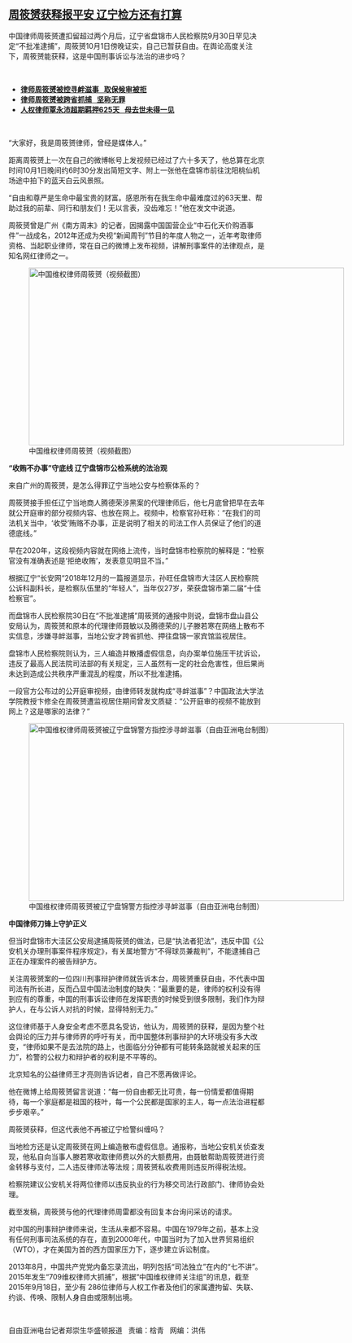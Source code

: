 <!--1633118040000-->
[周筱赟获释报平安 辽宁检方还有打算](https://www.rfa.org/mandarin/yataibaodao/renquanfazhi/rc-10012021102912.html)
------

<p></p><p>中国律师周筱赟遭扣留超过两<span></span><span>个月后，辽宁省盘锦市人民检察院</span><span>9</span><span>月</span><span>30</span><span>日罕见决定“不批准逮捕”，周筱赟</span><span>10</span><span>月</span><span>1</span><span>日傍晚证实，自己已暂获自由。在舆论高度关注下，周筱赟能获释，这是中国刑事诉讼与法治的进步吗？</span></p><p><br/></p><ul><li><a href="https://www.rfa.org/mandarin/Xinwen/6-08222021160619.html"><strong>律师周筱赟被控寻衅滋事   取保候审被拒</strong></a></li><li><strong><a href="https://www.rfa.org/mandarin/yataibaodao/renquanfazhi/hc-08102021112732.html">律师周筱赟被跨省抓捕   坚称无罪</a></strong></li><li><strong><a href="https://www.rfa.org/mandarin/Xinwen/7-07112021165631.html">人权律师覃永沛超期羁押625天   母去世未得一见</a></strong></li></ul><p><br/></p><p>“大家好，我是周筱赟律师，曾经是媒体人。”</p><p><span>距离周筱赟上一次在自己的微博帐号上发视频已经过了六十</span><span></span><span>多天了，他总算在北京时间</span><span>10</span><span>月</span><span>1</span><span>日晚间约</span><span>6</span><span>时</span><span>30</span><span>分发出简短文字、附上一张他在盘锦市前往沈阳桃仙机场途中拍下的蓝天白云风景照。</span></p><p><span>“自由和尊严是生命中最宝贵的财富。感恩所有在我生命中最难度过的</span><span>63</span><span>天里、帮助过我的前辈、同行和朋友们！无以言表，没齿难忘！”他在发文中说道。</span></p><p><span>周筱赟曾是广州《南方周末》的记者，因揭露中国国营企业“中石化天价购酒事件”一战成名，</span><span>2012</span><span>年还成为央视“新闻周刊”节目的年度人物之一，近年考取律师资格、当起职业律师，常在自己的微博上发布视频，讲解刑事案件的法律观点，是知名网红律师之一。</span></p><p><span><figure class="image-richtext image-inline captioned" style="width:620px;"><img alt="中国维权律师周筱赟（视频截图）" height="349" src="https://www.rfa.org/mandarin/yataibaodao/renquanfazhi/rc-10012021102912.html/rc1001a.jpg/@@images/90a4963e-5bfe-460b-b896-2cb1c6d59aa7.jpeg" title="rc1001a.jpg" width="620"/><figcaption class="image-caption">中国维权律师周筱赟（视频截图）</figcaption><small></small></figure></span></p><p><strong>“收贿不办事”守底线 辽宁盘锦市公检系统的法治观</strong></p><p><span>来自广州的周筱赟，是怎么得罪辽宁当地公安与检察体系的？</span></p><p><span>周筱赟接手担任辽宁当地商人腾德荣涉黑案的代理律师后，他七月</span><span>底曾把早在去年就公开庭审的部分视频内容、也放在网上。视频中，检察官孙旺称：“在我们的司法机关当中，‘收受’贿赂不办事，正是说明了相关的司法工作人员保证了他们的道德底线。”</span></p><p><span>早在</span><span>2020</span><span>年，这段视频内容就在网络上流传，当时盘锦市检察院的解释是：“检察官没有准确表述是‘拒绝收贿’，发表意见明显不当。”</span></p><p><span>根据辽宁“长安网“</span><span>2018</span><span>年</span><span>12</span><span>月的一篇报道显示，孙旺任盘锦市大洼区人民检察院公诉科副科长，是检察队伍里的“年轻人”，当年仅</span><span>27</span><span>岁，荣获盘锦市第二届“十佳检察官”。</span></p><p><span>而盘锦市人民检察院</span><span>30</span><span>日在“不批准逮捕”周筱赟的通报中则说，盘锦市盘山县公安局认为，周筱赟和原本的代理律师聂敏以及腾德荣的儿子滕若寒在网络上散布不实信息，涉嫌寻衅滋事，当地公安才跨省抓他、押往盘锦一家宾馆监视居住。</span></p><p><span>盘锦市人民检察院则认为，三人编造并散播虚假信息，向办案单位施压干扰诉讼，违反了最高人民法院司法部的有关规定，三人虽然有一定的社会危害性，但后果尚未达到造成公共秩序严重混乱的程度，所以不批准逮捕。</span></p><p><span>一段官方公布过的公开庭审视频，由律师转发就构成“寻衅滋事”？中国政法大学法学院教授卞修全在周筱赟遭监视居住期间曾发文质疑：“公开庭审的视频不能放到网上？这是哪家的法律？”</span></p><p><span><figure class="image-richtext image-inline captioned" style="width:620px;"><img alt="中国维权律师周筱赟被辽宁盘锦警方指控涉寻衅滋事（自由亚洲电台制图）" height="349" src="https://www.rfa.org/mandarin/yataibaodao/renquanfazhi/rc-10012021102912.html/rc1001.jpg/@@images/e6240ed0-1a16-4ba0-b7a0-664cffc2aa58.jpeg" title="rc1001.jpg" width="620"/><figcaption class="image-caption">中国维权律师周筱赟被辽宁盘锦警方指控涉寻衅滋事（自由亚洲电台制图）</figcaption><small></small></figure></span></p><p><strong>中国律师刀锋上守护正义</strong></p><p><span>但当时盘锦市大洼区公安局逮捕周筱赟的做法，已是“执法者犯法”，违反中国《公安机关办理刑事案件程序规定》，有关属地警方“不得球员兼裁判”，不能逮捕自己正在办理案件的被告辩护方。</span></p><p><span>关注周筱赟案的一位四川刑事辩护律师就告诉本台，周筱赟重获自由，不代表中国司法有所长进，反而凸显中国法治制度的缺失：“最重要的是，律师的权利没有得到应有的尊重，中国的刑事诉讼律师在发挥职责的时候受到很多限制，我们作为辩护人，在与公诉人对抗的时候，显得特别无力。”</span></p><p><span>这位律师基于人身安全考虑不愿具名受访，他认为，周筱赟的获释，是因为整个社会舆论的压力并与律师界的呼吁有关，而中国整体刑事辩护的大环境没有多大改变，“律师如果不是去法院的路上，也面临分分钟都有可能转条路就被关起来的压力”，检警的公权力和辩护者的权利是不平等的。</span></p><p><span>北京知名的公益律师王才亮则告诉记者，自己不愿再做评论。</span></p><p><span>他在微博上给周筱赟留言说道：“每一份自由都无比可贵，每一份情爱都值得期待，每一个家庭都是祖国的枝叶，每一个公民都是国家的主人，每一点法治进程都步步艰辛。”</span></p><p><span>周筱赟获释，但这代表他不再被辽宁检警纠缠吗？</span></p><p><span>当地检方还是认定周筱赟在网上编造散布虚假信息。通报称，当地公安机关侦查发现，他私自向当事人滕若寒收取律师费以外的大额费用，由聂敏帮助周筱赟进行资金转移与支付，二人违反律师法等法规；周筱赟私收费用则违反所得税法规。</span></p><p><span>检察院建议公安机关将两位律师以违反执业的行为移交司法行政部门、律师协会处理。</span></p><p><span>截至发稿，周筱赟与他的代理律师周雷都没有回复本台询问采访的请求。</span></p><p><span>对中国的刑事辩护律师来说，生活从来都不容易。中国在</span><span>1979</span><span>年之前，基本上没有任何刑事司法系统的存在，直到</span><span>2000</span><span>年代，中国当时为了加入世界贸易组织（</span><span>WTO</span><span>），才在美国为首的西方国家压力下，逐步建立诉讼制度。</span></p><p><span>2013</span><span>年</span><span>8</span><span>月，中国共产党党内备忘录流出，明列包括“司法独立”在内的“七不讲”。</span><span>2015</span><span>年发生“</span><span>709</span><span>维权律师大抓捕”，根据“中国维权律师关注组”的讯息，截至</span><span>2015</span><span>年</span><span>9</span><span>月</span><span>18</span><span>日，至少有</span><span> 286</span><span>位律师与人权工作者及他们的家属遭拘留、失联、约谈、传唤、限制人身自由或限制出境。</span></p><p><br/></p><p><span>自由亚洲电台记者郑崇生华盛顿报道   责编：梒青   网编：洪伟<br/></span></p>
